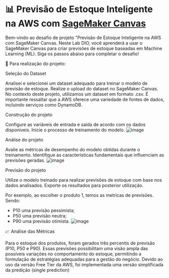 # 📊 Previsão de Estoque Inteligente na AWS com [SageMaker Canvas](https://aws.amazon.com/pt/sagemaker/canvas/)

Bem-vindo ao desafio de projeto "Previsão de Estoque Inteligente na AWS com SageMaker Canvas. Neste Lab DIO, você aprenderá a usar o SageMaker Canvas para criar previsões de estoque baseadas em Machine Learning (ML). Siga os passos abaixo para completar o desafio!

🚀 Para realização do projeto:

Seleção do Dataset

Analisei e selecionei um dataset adequado para treinar o modelo de previsão de estoque.
Realize o upload do dataset no SageMaker Canvas.
No contexto deste projeto, utilizamos um dataset em formato .csv. É importante ressaltar que a AWS oferece uma variedade de fontes de dados, incluindo serviços como DynamoDB.

Construção do projeto

Configure as variáveis de entrada e saída de acordo com os dados disponíveis.
Inicie o processo de treinamento do modelo.
![image](https://github.com/user-attachments/assets/d6918108-8aed-445b-8c5d-8b9810365682)


Análise do projeto

Avalie as métricas de desempenho do modelo obtidas durante o treinamento.
Identifique as características fundamentais que influenciam as previsões geradas.
![image](https://github.com/user-attachments/assets/7513976d-bb6c-4775-a322-562eeaeccb83)

Previsão do projeto

Utilize o modelo treinado para realizar previsões de estoque com base nos dados analisados.
Exporte os resultados para posterior utilização.

Por exemplo, ao escolher o produto 1, temos as metricas de previsões. 
Sendo: 
- P10 uma previsão pessimista; 
- P50 uma previsão neutra;
- P90 uma previsão otimista. 
![image](https://github.com/user-attachments/assets/4a33915a-abcf-4b1a-98dc-9f839a58ba89)

📈 Análise das Métricas

Para o estoque dos produtos, foram gerados três percentis de previsão (P10, P50 e P90). Essas previsões possibilitam uma visão ampla das possíveis variações no comportamento do estoque, permitindo a formulação de estratégias adequadas para a gestão do negócio. Devido ao uso da versão Free Tier da AWS, foi implementada uma versão simplificada da predição (single prediction)
